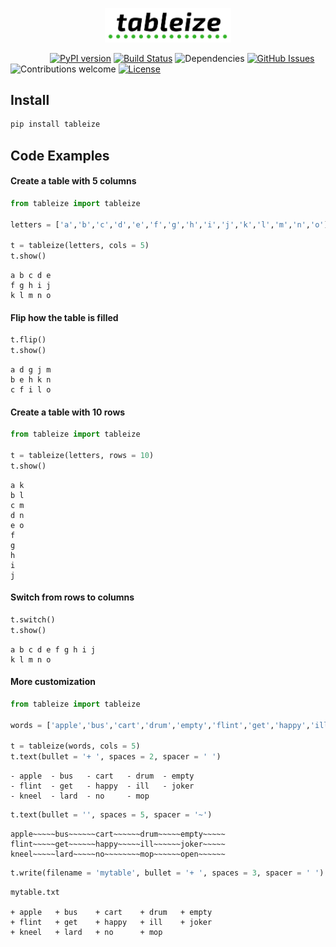 <p align="center"><img src="https://raw.githubusercontent.com/anfederico/Tableize/master/media/Tableize.png" width=40%></p>

&nbsp;&nbsp;&nbsp;&nbsp;&nbsp;&nbsp;&nbsp;&nbsp;&nbsp;&nbsp;&nbsp;&nbsp;&nbsp;&nbsp;&nbsp;
[![PyPI version](https://badge.fury.io/py/tableize.svg)](https://badge.fury.io/py/tableize)
[![Build Status](https://travis-ci.org/anfederico/Tableize.svg?branch=master)](https://travis-ci.org/anfederico/Tableize)
![Dependencies](https://img.shields.io/badge/dependencies-up%20to%20date-brightgreen.svg)
[![GitHub Issues](https://img.shields.io/github/issues/anfederico/Tableize.svg)](https://github.com/anfederico/tableize/issues)
![Contributions welcome](https://img.shields.io/badge/contributions-welcome-brightgreen.svg)
[![License](https://img.shields.io/badge/license-MIT%20License-brightgreen.svg)](https://opensource.org/licenses/MIT)

## Install
```python
pip install tableize
```

## Code Examples

#### Create a table with 5 columns
```python
from tableize import tableize

letters = ['a','b','c','d','e','f','g','h','i','j','k','l','m','n','o']

t = tableize(letters, cols = 5)
t.show()
```

```
a b c d e 
f g h i j 
k l m n o 
```

#### Flip how the table is filled
```python
t.flip()
t.show()
```

```
a d g j m 
b e h k n 
c f i l o 
```

#### Create a table with 10 rows
```python
from tableize import tableize

t = tableize(letters, rows = 10)
t.show()
```

```
a k 
b l 
c m 
d n 
e o 
f 
g 
h 
i 
j 
```

#### Switch from rows to columns
```python
t.switch()
t.show()
```
```
a b c d e f g h i j 
k l m n o
```

#### More customization
```python
from tableize import tableize

words = ['apple','bus','cart','drum','empty','flint','get','happy','ill','joker','kneel','lard','no','mop']                   

t = tableize(words, cols = 5)
t.text(bullet = '+ ', spaces = 2, spacer = ' ')
```

```
- apple  - bus   - cart   - drum  - empty  
- flint  - get   - happy  - ill   - joker  
- kneel  - lard  - no     - mop  
```

```python
t.text(bullet = '', spaces = 5, spacer = '~')
```

```
apple~~~~~bus~~~~~~cart~~~~~~drum~~~~~empty~~~~~
flint~~~~~get~~~~~~happy~~~~~ill~~~~~~joker~~~~~
kneel~~~~~lard~~~~~no~~~~~~~~mop~~~~~~open~~~~~~
```

```python
t.write(filename = 'mytable', bullet = '+ ', spaces = 3, spacer = ' ')
```

```
mytable.txt

+ apple   + bus    + cart    + drum   + empty   
+ flint   + get    + happy   + ill    + joker   
+ kneel   + lard   + no      + mop  
```